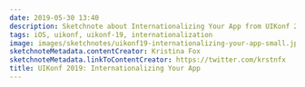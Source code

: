 ```yaml
---
date: 2019-05-30 13:40
description: Sketchnote about Internationalizing Your App from UIKonf 2019
tags: iOS, uikonf, uikonf-19, internationalization
image: images/sketchnotes/uikonf19-internationalizing-your-app-small.jpg
sketchnoteMetadata.contentCreator: Kristina Fox
sketchnoteMetadata.linkToContentCreator: https://twitter.com/krstnfx
title: UIKonf 2019: Internationalizing Your App
---
```

